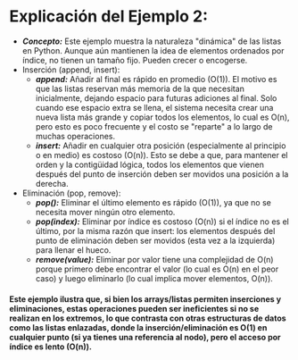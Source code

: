 # Explicación del Ejemplo 2:
+ ***Concepto:*** Este ejemplo muestra la naturaleza "dinámica" de las listas en Python. Aunque aún mantienen la idea de elementos ordenados por índice, no tienen un tamaño fijo. Pueden crecer o encogerse.
+ Inserción (append, insert):
  + ***append:*** Añadir al final es rápido en promedio (O(1)). El motivo es que las listas reservan más memoria de la que necesitan inicialmente, dejando espacio para futuras adiciones al final. Solo cuando ese espacio extra se llena, el sistema necesita crear una nueva lista más grande y copiar todos los elementos, lo cual es O(n), pero esto es poco frecuente y el costo se "reparte" a lo largo de muchas operaciones.
  + ***insert:*** Añadir en cualquier otra posición (especialmente al principio o en medio) es costoso (O(n)). Esto se debe a que, para mantener el orden y la contigüidad lógica, todos los elementos que vienen después del punto de inserción deben ser movidos una posición a la derecha.
+ Eliminación (pop, remove):
  + ***pop():*** Eliminar el último elemento es rápido (O(1)), ya que no se necesita mover ningún otro elemento.
  + ***pop(index):*** Eliminar por índice es costoso (O(n)) si el índice no es el último, por la misma razón que insert: los elementos después del punto de eliminación deben ser movidos (esta vez a la izquierda) para llenar el hueco.
  + ***remove(value):*** Eliminar por valor tiene una complejidad de O(n) porque primero debe encontrar el valor (lo cual es O(n) en el peor caso) y luego eliminarlo (lo cual implica mover elementos, O(n)).
#### Este ejemplo ilustra que, si bien los arrays/listas permiten inserciones y eliminaciones, estas operaciones pueden ser ineficientes si no se realizan en los extremos, lo que contrasta con otras estructuras de datos como las listas enlazadas, donde la inserción/eliminación es O(1) en cualquier punto (si ya tienes una referencia al nodo), pero el acceso por índice es lento (O(n)).
